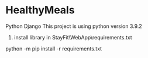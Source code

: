 # HealthyMeals

Python Django
This project is using python version 3.9.2
1. install library in StayFit\WebApp\requirements.txt

python -m pip install -r requirements.txt